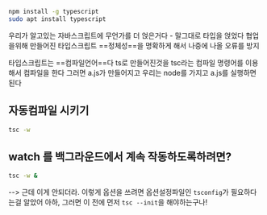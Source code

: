 ```sh
npm install -g typescript
sudo apt install typescript
```


우리가 알고있는 자바스크립트에 무언가를 더 얹은거다 - 말그대로 타입을 얹었다
협업을위해 만들어진 타입스크립트
==정체성==을 명확하게 해서 나중에 나올 오류를 방지

타입스크립트는 ==컴파일언어==다
ts로 만들어진것을 tsc라는 컴파일 명령어를 이용해서 컴파일을 한다
그러면 a.js가 만들어지고
우리는 node를 가지고 a.js를 실행하면된다


## 자동컴파일 시키기
```sh
tsc -w
```

## watch 를 백그라운드에서 계속 작동하도록하려면?
```sh
tsc -w & 
```

--> 근데 이게 안되더라. 이렇게 옵션을 쓰려면 옵션설정파일인 `tsconfig`가 필요하다는걸 알았어
아하, 그러면 이 전에 먼저 `tsc --init`을 해야하는구나!

